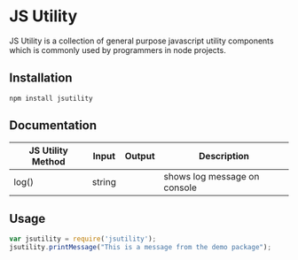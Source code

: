 # JS Utility
JS Utility is a collection of general purpose javascript utility components which is commonly used by programmers in node projects.

## Installation
```shell
npm install jsutility
```

## Documentation
| JS Utility Method | Input | Output | Description |
|---|---|---|---|
| log() | string | | shows log message on console |

## Usage
```js
var jsutility = require('jsutility');
jsutility.printMessage("This is a message from the demo package");
```

